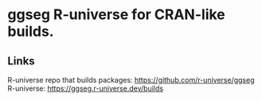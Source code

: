 # ggseg R-universe for CRAN-like builds.


## Links

R-universe repo that builds packages: https://github.com/r-universe/ggseg
R-universe: https://ggseg.r-universe.dev/builds
